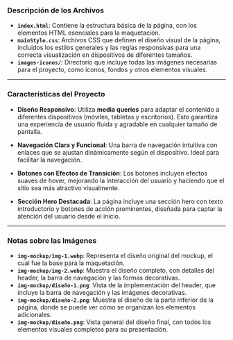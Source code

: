
### **Descripción de los Archivos**

- **`index.html`**: Contiene la estructura básica de la página, con los elementos HTML esenciales para la maquetación.
- **`mainStyle.css`**: Archivos CSS que definen el diseño visual de la página, incluidos los estilos generales y las reglas responsivas para una correcta visualización en dispositivos de diferentes tamaños.
- **`images-iconos/`**: Directorio que incluye todas las imágenes necesarias para el proyecto, como iconos, fondos y otros elementos visuales.

---

### **Características del Proyecto**

- **Diseño Responsivo**: Utiliza **media queries** para adaptar el contenido a diferentes dispositivos (móviles, tabletas y escritorios). Esto garantiza una experiencia de usuario fluida y agradable en cualquier tamaño de pantalla.
  
- **Navegación Clara y Funcional**: Una barra de navegación intuitiva con enlaces que se ajustan dinámicamente según el dispositivo. Ideal para facilitar la navegación.

- **Botones con Efectos de Transición**: Los botones incluyen efectos suaves de hover, mejorando la interacción del usuario y haciendo que el sitio sea más atractivo visualmente.

- **Sección Hero Destacada**: La página incluye una sección hero con texto introductorio y botones de acción prominentes, diseñada para captar la atención del usuario desde el inicio.

---

### **Notas sobre las Imágenes**

- **`img-mockup/img-1.webp`**: Representa el diseño original del mockup, el cual fue la base para la maquetación.
- **`img-mockup/img-2.webp`**: Muestra el diseño completo, con detalles del header, la barra de navegación y las formas decorativas.
- **`img-mockup/diseño-1.png`**: Vista de la implementación del header, que incluye la barra de navegación y las imágenes decorativas.
- **`img-mockup/diseño-2.png`**: Muestra el diseño de la parte inferior de la página, donde se puede ver cómo se organizan los elementos adicionales.
- **`img-mockup/diseño.png`**: Vista general del diseño final, con todos los elementos visuales completos para su presentación.